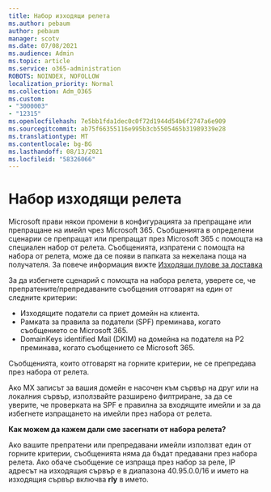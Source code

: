 ```yaml
---
title: Набор изходящи релета
ms.author: pebaum
author: pebaum
manager: scotv
ms.date: 07/08/2021
ms.audience: Admin
ms.topic: article
ms.service: o365-administration
ROBOTS: NOINDEX, NOFOLLOW
localization_priority: Normal
ms.collection: Adm_O365
ms.custom:
- "3000003"
- "12315"
ms.openlocfilehash: 7e5bb1fda1dec0c0f72d1944d54b6f2747a6e909
ms.sourcegitcommit: ab75f66355116e995b3cb5505465b31989339e28
ms.translationtype: MT
ms.contentlocale: bg-BG
ms.lasthandoff: 08/13/2021
ms.locfileid: "58326066"
---
```

# <a name="outbound-relay-pool"></a>Набор изходящи релета

Microsoft прави някои промени в конфигурацията за препращане или препращане на имейл чрез Microsoft 365. Съобщенията в определени сценарии се препращат или препращат през Microsoft 365 с помощта на специален набор от релета. Съобщенията, изпратени с помощта на набора от релета, може да се появи в папката за нежелана поща на получателя. За повече информация вижте [Изходящи пулове за доставка](https://docs.microsoft.com/microsoft-365/security/office-365-security/high-risk-delivery-pool-for-outbound-messages#relay-pool)

За да избегнете сценарий с помощта на набора релета, уверете се, че препратените/препредаваните съобщения отговарят на един от следните критерии:

- Изходящите податели са приет домейн на клиента.
- Рамката за правила за податели (SPF) преминава, когато съобщението се Microsoft 365.
- DomainKeys identified Mail (DKIM) на домейна на подателя на P2 преминава, когато съобщението се Microsoft 365.
 
Съобщенията, които отговарят на горните критерии, не се препредава през набора от релета.

Ако MX записът за вашия домейн е насочен към сървър на друг или на локалния сървър, използвайте разширено филтриране, за да се уверите, че проверката на SPF е правилна за входящите имейли и за да избегнете изпращането на имейли през набора от релета.

**Как можем да кажем дали сме засегнати от набора релета?**

Ако вашите препратени или препредавани имейли използват един от горните критерии, съобщенията няма да бъдат предавани през набора релета. Ако обаче съобщение се изпраща през набор за реле, IP адресът на изходящия сървър е в диапазона 40.95.0.0/16 и името на изходящия сървър включва **rly** в името.

